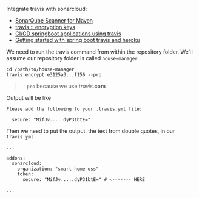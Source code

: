 Integrate travis with sonarcloud:
- [SonarQube Scanner for Maven ](https://docs.travis-ci.com/user/sonarcloud/#sonarqube-scanner-for-maven)
- [travis :: encryption keys](https://docs.travis-ci.com/user/encryption-keys/)
- [CI/CD springboot applications using travis](https://sivalabs.in/2018/01/ci-cd-springboot-applications-using-travis-ci/)
- [Getting started with spring boot travis and heroku](https://medium.com/@felippepuhle/getting-started-with-spring-boot-travis-and-heroku-4562a723fd0e)

We need to run the travis command from within the repository folder. 
We'll assume our repository folder is called `house-manager`

```shell script
cd /path/to/house-manager
travis encrypt e3125a3...f156 --pro
```

> `--pro` because we use _travis_.__com__ 

Output will be like
```shell script
Please add the following to your .travis.yml file:

  secure: "MifJv.....dyP31btE="
```

Then we need to put the output, the text from double quotes, in our `travis.yml`

```shell script
...

addons:
  sonarcloud:
    organization: "smart-home-oss"
    token:
      secure: "MifJv.....dyP31btE=" # <------- HERE

...
```